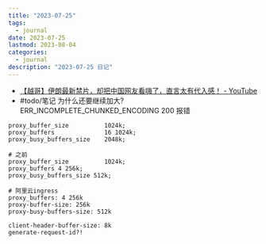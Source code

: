 ```yaml
---
title: "2023-07-25"
tags:
  - journal
date: 2023-07-25
lastmod: 2023-08-04
categories:
  - journal
description: "2023-07-25 日记"
---
```



- [【越哥】伊朗最新禁片，却把中国网友看嗨了，直言太有代入感！ - YouTube](https://www.youtube.com/watch?v=EE3i8NldKVw)
- #todo/笔记 为什么还要继续加大?ERR_INCOMPLETE_CHUNKED_ENCODING 200 报错

```nginx
proxy_buffer_size          1024k;
proxy_buffers              16 1024k;
proxy_busy_buffers_size    2048k;

# 之前
proxy_buffer_size          1024k;
proxy_buffers 4 256k;
proxy_busy_buffers_size 512k;

# 阿里云ingress
proxy_buffers: 4 256k
proxy-buffer-size: 256k
proxy-busy-buffers-size: 512k

client-header-buffer-size: 8k
generate-request-id?!
```
